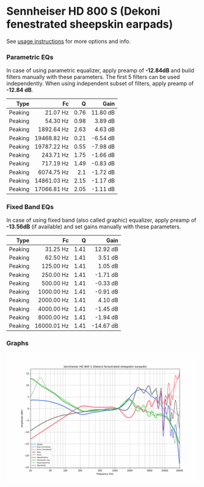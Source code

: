 # Sennheiser HD 800 S (Dekoni fenestrated sheepskin earpads)
See [usage instructions](https://github.com/jaakkopasanen/AutoEq#usage) for more options and info.

### Parametric EQs
In case of using parametric equalizer, apply preamp of **-12.84dB** and build filters manually
with these parameters. The first 5 filters can be used independently.
When using independent subset of filters, apply preamp of **-12.84 dB**.

| Type    | Fc          |    Q | Gain     |
|--------:|------------:|-----:|---------:|
| Peaking | 21.07 Hz    | 0.76 | 11.80 dB |
| Peaking | 54.30 Hz    | 0.98 | 3.89 dB  |
| Peaking | 1892.64 Hz  | 2.63 | 4.63 dB  |
| Peaking | 19468.82 Hz | 0.21 | -6.54 dB |
| Peaking | 19787.22 Hz | 0.55 | -7.98 dB |
| Peaking | 243.71 Hz   | 1.75 | -1.66 dB |
| Peaking | 717.19 Hz   | 1.49 | -0.83 dB |
| Peaking | 6074.75 Hz  | 2.1  | -1.72 dB |
| Peaking | 14861.03 Hz | 2.15 | -1.17 dB |
| Peaking | 17066.81 Hz | 2.05 | -1.11 dB |

### Fixed Band EQs
In case of using fixed band (also called graphic) equalizer, apply preamp of **-13.56dB**
(if available) and set gains manually with these parameters.

| Type    | Fc          |    Q | Gain      |
|--------:|------------:|-----:|----------:|
| Peaking | 31.25 Hz    | 1.41 | 12.92 dB  |
| Peaking | 62.50 Hz    | 1.41 | 3.51 dB   |
| Peaking | 125.00 Hz   | 1.41 | 1.05 dB   |
| Peaking | 250.00 Hz   | 1.41 | -1.71 dB  |
| Peaking | 500.00 Hz   | 1.41 | -0.33 dB  |
| Peaking | 1000.00 Hz  | 1.41 | -0.91 dB  |
| Peaking | 2000.00 Hz  | 1.41 | 4.10 dB   |
| Peaking | 4000.00 Hz  | 1.41 | -1.45 dB  |
| Peaking | 8000.00 Hz  | 1.41 | -1.94 dB  |
| Peaking | 16000.01 Hz | 1.41 | -14.67 dB |

### Graphs
![](./Sennheiser%20HD%20800%20S%20(Dekoni%20fenestrated%20sheepskin%20earpads).png)